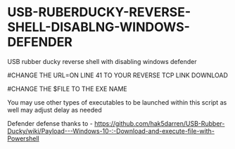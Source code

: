 # USB-RUBERDUCKY-REVERSE-SHELL-DISABLNG-WINDOWS-DEFENDER
USB rubber ducky reverse shell with disabling windows defender


#CHANGE THE URL=ON LINE 41 TO YOUR REVERSE TCP LINK DOWNLOAD 

#CHANGE THE $FILE TO THE EXE NAME

You may use other types of executables to be launched within this script as well 
may adjust delay as needed

Defender defense thanks to - https://github.com/hak5darren/USB-Rubber-Ducky/wiki/Payload---Windows-10-:-Download-and-execute-file-with-Powershell
